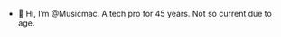- 👋 Hi, I’m @Musicmac. A tech pro for 45 years. Not so current due to age.

<!---
Musicmac/Musicmac is a ✨ special ✨ repository because its `README.md` (this file) appears on your GitHub profile.
You can click the Preview link to take a look at your changes.
--->
